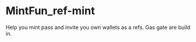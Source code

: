 # MintFun_ref-mint
 Help you mint pass and invite you own wallets as a refs. Gas gate are build in.
